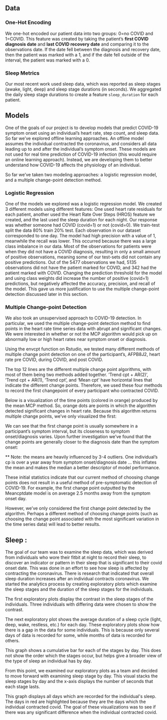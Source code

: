 ## Data

### One-Hot Encoding
We one-hot encoded our patient data into two groups: 0=no COVID and 1=COVID. This feature was created by taking the patient’s **first COVID diagnosis date** and **last COVID recovery date** and comparing it to the observations date. If the date fell between the diagnosis and recovery date, then the patient was marked with a 1, and if the date fell outside of the interval, the patient was marked with a 0. 

### Sleep Metrics
Our most recent work used sleep data, which was reported as sleep stages (awake, light, deep) and sleep stage durations (in seconds). We aggregated the daily sleep stage durations to create a feature `sleep_duration` for each patient.

## Models
One of the goals of our project is to develop models that predict COVID-19 symptom onset using an individual’s heart rate, step count, and sleep data. So far we’ve explored offline learning approaches. An offline model assumes the individual contracted the coronavirus, and considers all data leading up to and after the individual’s symptom onset. These models are not used for real time prediction of COVID-19 infection (this would require an online learning approach). Instead, we are developing them  to better understand how COVID-19 affects the physiology of an individual. 


So far we’ve taken two modeling approaches: a logistic regression model, and a multiple change-point detection method.

### Logistic Regression
One of the models we explored was a logistic regression model. We created 3 different models using different features: One used heart rate residuals for each patient, another used the Heart Rate Over Steps (HROS) feature we created, and the last used the sleep duration for each night.  Our response was whether someone had COVID (covid=1) or not (covid=0). We train-test split the data 80% train 20% test. Each observation in our dataset corresponded to one day. The model had high precision with a value of 1, meanwhile the recall was lower. This occurred because there was a large class imbalance in our data. Most of the observations for patients were when they did not have a COVID diagnosis, resulting in only a small amount of positive observations, meaning some of our test-sets did not contain any positive predictions. Out of the 5477 observations we had, 5135 observations did not have the patient marked for COVID, and 342 had the patient marked with COVID. Changing the prediction threshold for the model and using class weights did increase the number of positive (covid=1) predictions, but negatively affected the accuracy, precision, and recall of the model. This gave us more justification to use the multiple change-point detection discussed later in this section.

### Multiple Change-point Detection
We also took an unsupervised approach to COVID-19 detection. In particular, we used the multiple change-point detection method to find points in the heart rate time series data with abrupt and significant changes. We were interested in whether or not the MCP algorithm would pick up on abnormally low or high heart rates near symptom onset or diagnosis.


Using the envcpt function on Rstudio, we tested many different methods of multiple change point detection on one of the participant’s, AFPB8J2,  heart rate pre COVID, during COVID, and post COVID. 



The top 12 lines are the different multiple change point algorithms, with most of them being two methods added together. ‘Trend cpt + AR(2)’, ‘Trend cpt + AR(1), ‘Trend cpt’, and ‘Mean cpt’ have horizontal lines that indicate the different change points. Therefore, we used these four methods to record the first changepoint of every participant who contracted COVID.

Below is a visualization of the time points (colored in orange) produced by the mean MCP method. So, orange dots are points in which the algorithm detected significant changes in heart rate. Because this algorithm returns multiple change points, we’ve only visualized the first: 

We can see that the first change point is usually somewhere in a participant’s symptom interval, but its closeness to symptom onset/diagnosis varies. Upon further investigation we’ve found that the change points are generally closer to the diagnosis date than the symptom onset:

** Note: the means are heavily influenced by 3-4 outliers. One individual’s cp is over a year away from symptom onset/diagnosis date … this inflates the mean and makes the median a better descriptor of model performance.

These initial statistics indicate that our current method of choosing change points does not result in a useful method of pre-symptomatic detection of COVID-19. For example, the first change point outputted by the Meancptdate model is on average 2.5 months away from the symptom onset day. 

However, we’ve only considered the first change point detected by the algorithm. Perhaps a different method of choosing change points (such as choosing the change point associated with the most significant variation in the time series data) will lead to better results.

## Sleep :
  
The goal of our team was to examine the sleep data, which was derived from individuals who wore their fitbit at night to record their sleep, to discover an indicator or pattern in their sleep that is significant to their covid onset date. This was done in an effort to see how sleep is affected by contracting the coronavirus. There is research that indicated that overall sleep duration increases after an individual contracts coronavirus. We started the analytics process by creating exploratory plots which examine the sleep stages and the duration of the sleep stages for the individuals. 

The first exploratory plots display the contrast in the sleep stages of the individuals. Three individuals with differing data were chosen to show the contrast. 
  
The next exploratory plot shows the average duration of a sleep cycle (light, deep, wake, restless, etc.) for each day. These exploratory plots show how there is a gap in the data for some individuals. This is because only several days of data is recorded for some, while months of data is recorded for others. 

This graph shows a cumulative bar for each of the stages by day. This does not show the order which the stages occur, but helps give a broader view of the type of sleep an individual has by day. 
  
From this point, we examined our exploratory plots as a team and decided to move forward with examining sleep stage by day. This visual stacks the sleep stages by day and the x-axis displays the number of seconds that each stage lasts. 

This graph displays all days which are recorded for the individual's sleep. The days in red are highlighted because they are the days which the individual contracted covid. The goal of these visualizations was to see if there was any significant difference when the individual contracted covid.  
  
  
  
  

